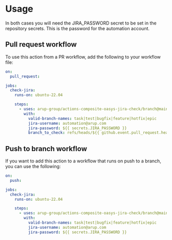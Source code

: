 # Usage

In both cases you will need the JIRA_PASSWORD secret to be set in the repository secrets. This is the password for the automation account.

## Pull request workflow

To use this action from a PR workflow, add the following to your workflow file:

```yml
on:
  pull_request:

jobs:
  check-jira:
    runs-on: ubuntu-22.04

    steps:
      - uses: arup-group/actions-composite-oasys-jira-check/branch@main
        with:
          valid-branch-names: task|test|bugfix|feature|hotfix|epic
          jira-username: automation@arup.com
          jira-password: ${{ secrets.JIRA_PASSWORD }}
          branch_to_check: refs/heads/${{ github.event.pull_request.head.ref }}
```

## Push to branch workflow

If you want to add this action to a workflow that runs on push to a branch, you can use the following:

```yml
on:
  push:

jobs:
  check-jira:
    runs-on: ubuntu-22.04

    steps:
      - uses: arup-group/actions-composite-oasys-jira-check/branch@main
        with:
          valid-branch-names: task|test|bugfix|feature|hotfix|epic
          jira-username: automation@arup.com
          jira-password: ${{ secrets.JIRA_PASSWORD }}
```

